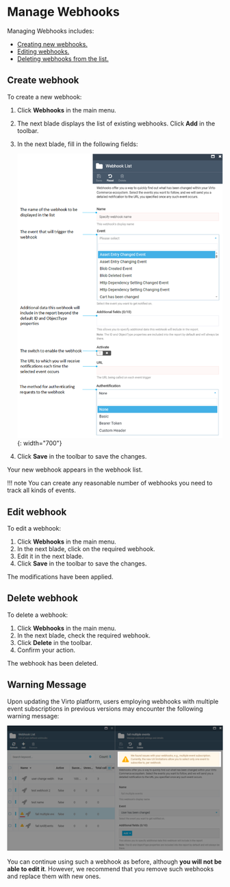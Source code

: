 # Manage Webhooks

Managing Webhooks includes:

* [Creating new webhooks.](managing-webhooks.md#create-webhook)
* [Editing webhooks.](managing-webhooks.md#edit-webhook)
* [Deleting webhooks from the list.](managing-webhooks.md#delete-webhook)


## Create webhook

To create a new webhook:

1. Click **Webhooks** in the main menu.
1. The next blade displays the list of existing webhooks. Click **Add** in the toolbar.
1. In the next blade, fill in the following fields:

    ![New webhook](media/new-webhook.png){: width="700"}

1. Click **Save** in the toolbar to save the changes.

Your new webhook appears in the webhook list.


!!! note
    You can create any reasonable number of webhooks you need to track all kinds of events.

## Edit webhook

To edit a webhook:

1. Click **Webhooks** in the main menu.
1. In the next blade, click on the required webhook.
1. Edit it in the next blade.
1. Click **Save** in the toolbar to save the changes.

The modifications have been applied.

## Delete webhook

To delete a webhook:

1. Click **Webhooks** in the main menu.
1. In the next blade, check the required webhook.
1. Click **Delete** in the toolbar.
1. Confirm your action.

The webhook has been deleted.

## Warning Message

Upon updating the Virto platform, users employing webhooks with multiple event subscriptions in previous versions may encounter the following warning message:

![Warning message](media/warning.png)

You can continue using such a webhook as before, although **you will not be able to edit it**. However, we recommend that you remove such webhooks and replace them with new ones. 
